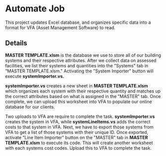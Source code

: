 # Automate Job

This project updates Excel database, and organizes specific data into a format for VFA (Asset Management Software) to read.

## Details

**MASTER TEMPLATE.xlsm** is the database we use to store all of our building systems and their respective attributes. After we collect data on assessed facilities, we list their systems and quantities into the "Systems" tab in "MASTER TEMPLATE.xlsm." Activating the "System Importer" button will execute **systemImporter.vs.**

**systemImporter.vs** creates a new sheet in **MASTER TEMPLATE.xlsm** which organizes each system with their respective quantity and matches up the correct attributes based on what is assigned in the "MASTER" tab. Once complete, we can upload this worksheet into VFA to populate our online database for our clients.

Two uploads to VFA are require to complete the task. **systemImporter.vs** creates the system in VFA, while **systemLineItems.vs** adds the correct costs to that system in VFA. Next, we have to export those systems from VFA to get a list of those systems with their unique ID. Once exported, activate "Line Item Importer" button on the "MASTER" tab in **MASTER TEMPLATE.xlsm** to execute its code. This will create another worksheet with each systems cost codes. Upload this to VFA to complete the task.
